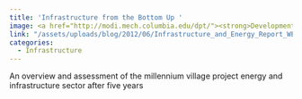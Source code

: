 ```yaml
---
title: 'Infrastructure from the Bottom Up '
image: <a href="http://modi.mech.columbia.edu/dpt/"><strong>Development Planning Toolkit </strong> [url]</a>
link: "/assets/uploads/blog/2012/06/Infrastructure_and_Energy_Report_WEB.pdf"
categories:
  - Infrastructure
---
```


 An overview and assessment of the millennium village project energy and infrastructure sector after five years

